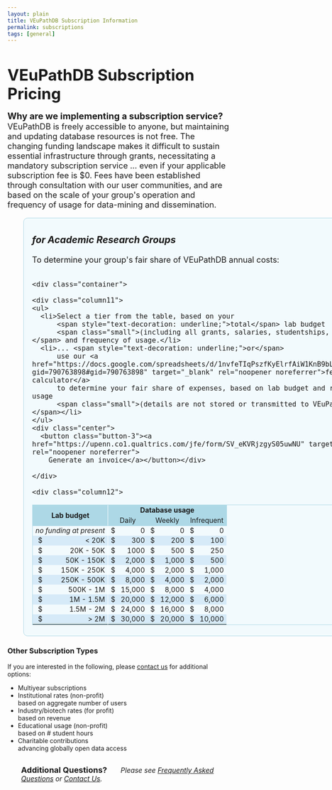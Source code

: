 ```yaml
---
layout: plain
title: VEuPathDB Subscription Information
permalink: subscriptions
tags: [general]
---
```

<style>
  h1 {
    font-size: 2.5em;
    margin-bottom:0;
    padding-bottom:0;
    padding-top:0;
  }

  div.static-content {
    font-size:130%;
 
    h2 {
      font-size: 1.5em;
      font-weight:400;
      padding-bottom:0.5em;
    }
    h3 {
      padding-top:0.25em;
      font-style: italic;
    }

    div.container {
      display: flex;
    }
    @media only screen and (max-width: 50em) {
      div.container {
        flex-wrap:wrap;
      }
      div.column1 {
        margin-bottom: 1em;
      }
    }

    div.column1 {
      flex: 0 0 60%; 
      border-radius: .5em;
      border: 1px solid lightblue;
      background: #e6f7fd78;
      padding: 0 1em 0.5em;
      margin-left: 2em;
      min-width: 42em;
      p {margin:0;}
    }
    div.column2 {
      position:relative;
      flex: 0 0 auto;
      border-radius: .5em;
      border: 1px solid #dbb667a6;
      background: #fdf9e696;
      padding: 0 1em 0;
      margin-left: 2em;
      max-width: 20em;
      p {margin:0;}
    }
   
    div.column11 {
      flex: 0 0 45%;
    }
    div.column12 {
      flex: 0 0 auto;
      margin-left: 1em;
      p {
        font-size: 85%;
        font-weight: bold;
        background: lightblue;
        text-align: right;
        position: relative;
        right: 6em;
      }
    }

    ul {
      list-style-type: square;
    }
    .column11 ul {
      padding-left: 0;
      margin-top: 0;
    }
    .column11 li {
      padding-top: 1.5em;
      padding-bottom: 0.5em;
    }
    .column2 li {
      padding-top: 0.4em;
      padding-bottom: 0.5em;
    }

    table {
      font-size: 85%;
      border: 1px solid lightblue;
    }
    td {
      text-align: right;
      padding: 0.10em 0.4em;
    }
    td.center {
      text-align: center;
      vertical-align: middle;
    }
    td.sidewhite {
      border-right: 1px solid white;
    }
    thead td {
      font-weight: bold;
      border: 1px solid lightblue;
      background: lightblue;
    }
    tbody tr.alt td {
      background: #d6eaf8;
    }
  /*  td.nopad {
      padding: 0;
      margin: 0;
    }
*/
    .button-3 {
      font-size: 130%;
      background-color: green;
      border: 0.15em solid green;
      border-radius: 8px;
      box-shadow: rgba(27, 31, 35, 0.04) 0 1px 0, rgba(255, 255, 255, 0.25) 0 1px 0 inset;
      box-sizing: border-box;
      color: white;
      cursor: pointer;
      font-weight: 400;
      margin-top: 0.6em;
      padding: 0.4em 0.7em;
      transition: background-color 0.2s cubic-bezier(0.3, 0, 0.5, 1);
      touch-action: manipulation;
      vertical-align: middle;
    }
    .button-3:focus:not(:focus-visible):not(.focus-visible) {
      box-shadow: none;
      outline: none;
    }
    .button-3:hover {
      background-color: #2c974b;
    }
    .button-3:focus {
      box-shadow: rgba(46, 164, 79, .4) 0 0 0 3px;
      outline: none;
    }
    .button-3:active {
      background-color: #298e46;
      box-shadow: rgba(20, 70, 32, .2) 0 1px 0 inset;
    }
    .button-3 a {
      text-decoration: none;
      color: white;
    }
    .italics {
      font-style:italic;
    }
    .small {
      font-size:90%;
      font-style:italic;
    }
  }
</style>

<h1>VEuPathDB Subscription Pricing</h1>

<div class="static-content">

  <div class="top">
    <p><b style="font-size:110%">Why are we implementing a subscription service?</b> VEuPathDB is freely accessible to anyone, but maintaining and updating database resources is not free. The changing funding landscape makes it difficult to sustain essential infrastructure through grants, necessitating a mandatory subscription service ... even if your applicable subscription fee is $0. Fees have been established through consultation with our user communities, and are based on the scale of your group's operation and frequency of usage for data-mining and dissemination.</p>
  </div>

  <div class="container">

  <div class="column1">
    <h3>for Academic Research Groups</h3>
    <p style="padding-bottom:1em">To determine your group's fair share of VEuPathDB annual costs:</p>

    <div class="container">

    <div class="column11">
    <ul>
      <li>Select a tier from the table, based on your 
          <span style="text-decoration: underline;">total</span> lab budget 
          <span class="small">(including all grants, salaries, studentships, etc.)</span> and frequency of usage.</li>
      <li>... <span style="text-decoration: underline;">or</span> 
          use our <a href="https://docs.google.com/spreadsheets/d/1nvfeTIqPszfKyElrfAiW1KnB9bL5BSqmVeux_7u9XEo/copy?gid=790763898#gid=790763898" target="_blank" rel="noopener noreferrer">fee calculator</a> 
          to determine your fair share of expenses, based on lab budget and resource usage
          <span class="small">(details are not stored or transmitted to VEuPathDB.)</span></li>
    </ul>
    <div class="center">
      <button class="button-3"><a href="https://upenn.co1.qualtrics.com/jfe/form/SV_eKVRjzgyS05uwNU" target="_blank" rel="noopener noreferrer">
        Generate an invoice</a></button></div>

    </div>

    <div class="column12">
  <table>

  <thead>
    <tr>
      <td colspan="2" rowspan="2" class="center sidewhite">Lab budget</td>
      <td colspan="6" class="center">Database usage</td>
    </tr>
    <tr>
      <td colspan="2" class="center" style="font-weight:400">Daily</td>
      <td colspan="2" class="center" style="font-weight:400">Weekly</td>
      <td colspan="2" class="center" style="font-weight:400">Infrequent</td>
    </tr>
  </thead>

  <tbody><tr>
    <td colspan="2" class="center sidewhite"><i>no funding at present</i></td>
    <td class="nopad">$</td>
    <td>0</td>
    <td class="nopad">$</td>
    <td>0</td>
    <td class="nopad">$</td>
    <td>0</td>
  </tr>
  <tr class="alt">
    <td class="nopad">$</td>
    <td class="sidewhite">&lt; 20K</td>
    <td class="nopad">$</td>
    <td>300</td>
    <td class="nopad">$</td>
    <td>200</td>
    <td class="nopad">$</td>
    <td>100</td>
  </tr>
  <tr>
    <td class="nopad">$</td>
    <td class="sidewhite">20K - 50K</td>
    <td class="nopad">$</td>
    <td>1000</td>
    <td class="nopad">$</td>
    <td>500</td>
    <td class="nopad">$</td>
    <td>250</td>
  </tr>
  <tr class="alt">
    <td class="nopad">$</td>
    <td class="sidewhite">50K - 150K</td>
    <td class="nopad">$</td>
    <td>2,000</td>
    <td class="nopad">$</td>
    <td>1,000</td>
    <td class="nopad">$</td>
    <td>500</td>
  </tr>
  <tr>
    <td class="nopad">$</td>
    <td class="sidewhite">150K - 250K</td>
    <td class="nopad">$</td>
    <td>4,000</td>
    <td class="nopad">$</td>
    <td>2,000</td>
    <td class="nopad">$</td>
    <td>1,000</td>
  </tr>
  <tr class="alt">
    <td class="nopad">$</td>
    <td class="sidewhite">250K - 500K</td>
    <td class="nopad">$</td>
    <td>8,000</td>
    <td class="nopad">$</td>
    <td>4,000</td>
    <td class="nopad">$</td>
    <td>2,000</td>
  </tr>
  <tr>
    <td class="nopad">$</td>
    <td class="sidewhite">500K - 1M</td>
    <td class="nopad">$</td>
    <td>15,000</td>
    <td class="nopad">$</td>
    <td>8,000</td>
    <td class="nopad">$</td>
    <td>4,000</td>
  </tr>
  <tr class="alt">
    <td class="nopad">$</td>
    <td class="sidewhite">1M - 1.5M</td>
    <td class="nopad">$</td>
    <td>20,000</td>
    <td class="nopad">$</td>
    <td>12,000</td>
    <td class="nopad">$</td>
    <td>6,000</td>
  </tr>
  <tr>
    <td class="nopad">$</td>
    <td class="sidewhite">1.5M - 2M</td>
    <td class="nopad">$</td>
    <td>24,000</td>
    <td class="nopad">$</td>
    <td>16,000</td>
    <td class="nopad">$</td>
    <td>8,000</td>
  </tr>
  <tr class="alt">
    <td class="nopad">$</td>
    <td class="sidewhite">&gt; 2M</td>
    <td class="nopad">$</td>
    <td>30,000</td>
    <td class="nopad">$</td>
    <td>20,000</td>
    <td class="nopad">$</td>
    <td>10,000</td>
  </tr></tbody>

  </table>
    </div>
    </div>

  </div>  <!-- end of column1 -->

  <div class="column2">     
    <h3>Other Subscription Types</h3>
    <p>If you are interested in the following, please
      <a href="mailto:subscriptions@veupathdb.org">contact us</a> for additional options:</p>
    <ul>
        <li>Multiyear subscriptions</li>
        <li>Institutional rates (non-profit) <br><span class="small">based on aggregate number of users</span></li>
        <li>Industry/biotech rates (for profit) <br><span class="small">based on revenue</span></li>
        <li>Educational usage (non-profit) <br><span class="small">based on # student hours</span></li>
        <li>Charitable contributions<br><span class="small">advancing globally open data access</span></li>
    </ul>
  </div>  <!-- end of column2 -->
  </div>

  <div style="margin:2em 2em;font-size: 110%">
    <h3 style="display:inline">Additional Questions?</h3><p style="padding-left:2em;display:inline"><i>Please see 
      <a href="/a/app/static-content/faq.html">Frequently Asked Questions</a> or <a href="/a/app/contact-us">Contact Us</a>.</i></p>
  </div>

</div>

